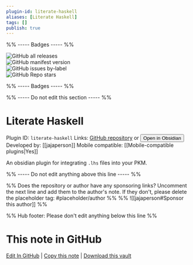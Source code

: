 ```yaml
---
plugin-id: literate-haskell
aliases: [Literate Haskell]
tags: []
publish: true
---
```


%% ----- Badges ----- %%

![GitHub all releases](https://img.shields.io/github/downloads/jajaperson/obsidian-literate-haskell/total?color=573E7A&logo=github&style=for-the-badge)  
![GitHub manifest version](https://img.shields.io/github/manifest-json/v/jajaperson/obsidian-literate-haskell?color=573E7A&logo=github&style=for-the-badge)  
![GitHub issues by-label](https://img.shields.io/github/issues/jajaperson/obsidian-literate-haskell/help%20wanted?color=573E7A&logo=github&style=for-the-badge)  
![GitHub Repo stars](https://img.shields.io/github/stars/jajaperson/obsidian-literate-haskell?color=573E7A&logo=github&style=for-the-badge)

%% ----- Badges ----- %%

%% ----- Do not edit this section ----- %%

# Literate Haskell

Plugin ID: `literate-haskell`
Links: [GitHub repository](https://github.com/jajaperson/obsidian-literate-haskell) or [<button id=HH>Open in Obsidian</button>](obsidian://show-plugin?id=literate-haskell)
Developed by: [[jajaperson]]
Mobile compatible: [[Mobile-compatible plugins|Yes]]

An obsidian plugin for integrating `.lhs` files into your PKM.

%% ----- Do not edit anything above this line ----- %%

%% Does the repository or author have any sponsoring links? Uncomment the next line and add them to the author's note. If they don't, please delete the placeholder tag: #placeholder/author %%
%% ![[jajaperson#Sponsor this author]] %%

%% Hub footer: Please don't edit anything below this line %%

# This note in GitHub

<span class="git-footer">[Edit In GitHub](https://github.dev/obsidian-community/obsidian-hub/blob/main/02%20-%20Community%20Expansions/02.05%20All%20Community%20Expansions/Plugins/literate-haskell.md "git-hub-edit-note") | [Copy this note](https://raw.githubusercontent.com/obsidian-community/obsidian-hub/main/02%20-%20Community%20Expansions/02.05%20All%20Community%20Expansions/Plugins/literate-haskell.md "git-hub-copy-note") | [Download this vault](https://github.com/obsidian-community/obsidian-hub/archive/refs/heads/main.zip "git-hub-download-vault") </span>
